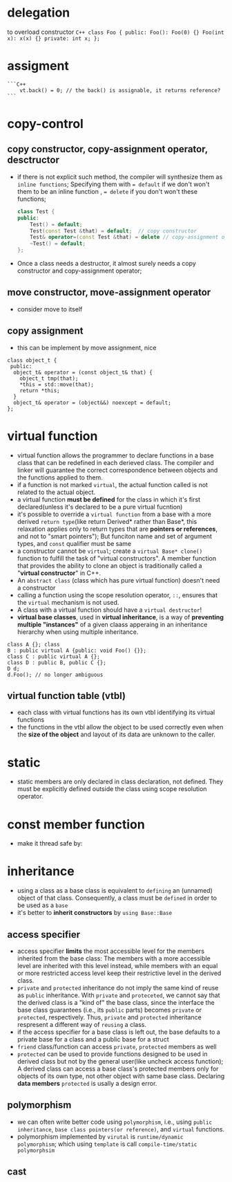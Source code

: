 
# delegation
  to overload constructor
	```C++
	class Foo {
	public:
	  Foo(): Foo(0) {}
	  Foo(int x): x(x) {}
	private:
	  int x;
	};
	```
# assigment
	```C++
		vt.back() = 0; // the back() is assignable, it returns reference?
	```

# copy-control
## copy constructor, copy-assignment operator, desctructor
* if there is not explicit such method, the compiler will synthesize them as
  `inline functions`; Specifying them with `= default` if we don't won't them to be
  an inline function , `= delete` if you don't won't these functions;
  ```C++
  class Test {
  public:
	  Test() = default;
	  Test(const Test &that) = default;  // copy constructor
	  Test& operator=(const Test &that) = delete // copy-assignment operator
	  ~Test() = default;
  };
  ```
* Once a class needs  a destructor, it almost surely needs a copy constructor
and copy-assignment operator; 
## move constructor, move-assignment operator
* consider move to itself

## copy assignment
* this can be implement by move assignment, nice
```
class object_t {
 public:
  object_t& operator = (const object_t& that) {
    object_t tmp(that);
	*this = std::move(that);
	return *this;
  }
  object_t& operator = (object&&) noexcept = default;
};
```

# virtual function
* virtual function allows the programmer to declare functions in a base class
  that can be redefined in each derieved class. The compiler and linker will
  guarantee the correct correspondence between objects and the functions applied
  to them.
* if a function is not marked `virtual`, the actual function called is not
  related to the actual object.
* a virtual function **must be defined** for the class in which it's first
  declared(unless it's declared to be a pure virtual fucntion)
* it's possible to override a `virtual function` from a base with a more derived
  `return type`(like return Derived* rather than Base*, this relaxation applies
  only to return types that are **pointers or references**, and not to "smart
  pointers"); But funciton name and set of argument types, and `const` qualifier
  must be same
* a constructor cannot be `virtual`; create a `virtual Base* clone()` function
  to fulfill the task of "virtual constructors". A member function that provides
  the ability to clone an object is traditionally called a "**virtual constructor**"
  in C++.
* An `abstract class` (class which has pure virtual function) doesn't need a
  constructor
* calling a function using the scope resolution operator, `::`, ensures that the
  `virtual` mechanism is not used.
* A class with a virtual function should have a `virtual destructor`!
* **virtual base classes**, used in **virtual inheritance**, is a way of
  **preventing multiple "instances"** of a given claass apperaing in an
  inheritance hierarchy when using multiple inheritance.
```
class A {}; class
B : public virtual A {public: void Foo() {}};
class C : public virtual A {};
class D : public B, public C {};
D d;
d.Foo(); // no longer ambiguous
```
  
## virtual function table (vtbl)
* each class with virtual functions has its own vtbl identifying its virtual
  functions
* the functions in the vtbl allow the object to be used correctly even when the
  **size of the object** and layout of its data are unknown to the caller.

# static
*  static members are only declared in class declaration, not defined. They must
   be explicitly defined outside the class using scope resolution operator.
   

# const member function
* make it thread safe by:

# inheritance
*  using a class as a base class is equivalent to `defining` an (unnamed) object
   of that class. Consequently, a class must be `defined` in order to be used as a
   `base`
*  it's better to **inherit constructors** by `using Base::Base`
## access specifier
* access specifier **limits** the most accessible level for the members inherited
  from the base class: The members with a more accessible level are inherited
  with this level instead, while members with an equal or more restricted access
  level keep their restrictive level in the derived class.
* `private` and `protected` inheritance do not imply the same kind of reuse as
  `public` inheritance. With `private` and `proteceted`, we cannot say that the
  derived class is a "kind of" the base class, since the interface the base
  class guarantees (i.e., its `public` parts) becomes `private` or `protected`,
  respectively. Thus, `private` and `protected` inheritance respresent a
  different way of `reusing` a class.
* if the access specifier for a base class is left out, the base defaults to a
  private base for a class and a public base for a struct
* `friend` class/function can access `private`, `protected` members as well
* `protected` can be used to provide functions designed to be used in derived
  class but not by the general user(like uncheck access function); A derived
  class can access a base class's protected members only for objects of its own
  type, not other object with same base class. Declaring **data members**
  `protected` is usally a design error. 

## polymorphism
* we can often write better code using `polymorphism`, i.e., using `public
  inheritance`, `base class pointers(or reference)`, and `virtual` functions.
* polymorphism implemented by `virutal` is `runtime/dynamic polymorphism`; which
  using `template` is call `compile-time/static polymorphsim`

## cast

